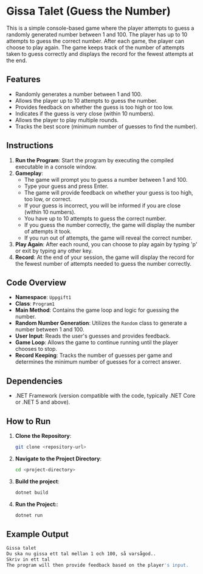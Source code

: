 # Gissa Talet (Guess the Number)

This is a simple console-based game where the player attempts to guess a randomly generated number between 1 and 100. The player has up to 10 attempts to guess the correct number. After each game, the player can choose to play again. The game keeps track of the number of attempts taken to guess correctly and displays the record for the fewest attempts at the end.

## Features

- Randomly generates a number between 1 and 100.
- Allows the player up to 10 attempts to guess the number.
- Provides feedback on whether the guess is too high or too low.
- Indicates if the guess is very close (within 10 numbers).
- Allows the player to play multiple rounds.
- Tracks the best score (minimum number of guesses to find the number).

## Instructions

1. **Run the Program**: Start the program by executing the compiled executable in a console window.
2. **Gameplay**:
    - The game will prompt you to guess a number between 1 and 100.
    - Type your guess and press Enter.
    - The game will provide feedback on whether your guess is too high, too low, or correct.
    - If your guess is incorrect, you will be informed if you are close (within 10 numbers).
    - You have up to 10 attempts to guess the correct number.
    - If you guess the number correctly, the game will display the number of attempts it took.
    - If you run out of attempts, the game will reveal the correct number.
3. **Play Again**: After each round, you can choose to play again by typing 'p' or exit by typing any other key.
4. **Record**: At the end of your session, the game will display the record for the fewest number of attempts needed to guess the number correctly.

## Code Overview

- **Namespace**: `Uppgift1`
- **Class**: `Program1`
- **Main Method**: Contains the game loop and logic for guessing the number.
- **Random Number Generation**: Utilizes the `Random` class to generate a number between 1 and 100.
- **User Input**: Reads the user's guesses and provides feedback.
- **Game Loop**: Allows the game to continue running until the player chooses to stop.
- **Record Keeping**: Tracks the number of guesses per game and determines the minimum number of guesses for a correct answer.

## Dependencies

- .NET Framework (version compatible with the code, typically .NET Core or .NET 5 and above).

## How to Run

1. **Clone the Repository**:
   ```sh
   git clone <repository-url>

2. **Navigate to the Project Directory**:
   ```sh
   cd <project-directory>

3. **Build the project**:
   ```sh
   dotnet build

4. **Run the Project:**:
   ```sh
   dotnet run

## Example Output
   ```sh
   Gissa talet
   Du ska nu gissa ett tal mellan 1 och 100, så varsågod..
   Skriv in ett tal
   The program will then provide feedback based on the player's input.
